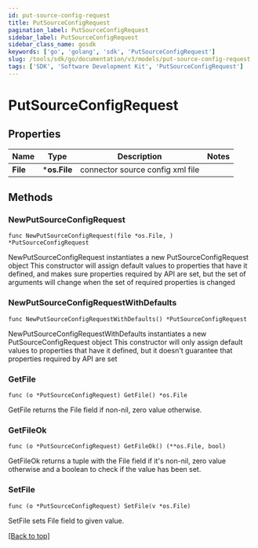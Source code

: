 ```yaml
---
id: put-source-config-request
title: PutSourceConfigRequest
pagination_label: PutSourceConfigRequest
sidebar_label: PutSourceConfigRequest
sidebar_class_name: gosdk
keywords: ['go', 'golang', 'sdk', 'PutSourceConfigRequest'] 
slug: /tools/sdk/go/documentation/v3/models/put-source-config-request
tags: ['SDK', 'Software Development Kit', 'PutSourceConfigRequest']
---
```


# PutSourceConfigRequest

## Properties

Name | Type | Description | Notes
------------ | ------------- | ------------- | -------------
**File** | ***os.File** | connector source config xml file | 

## Methods

### NewPutSourceConfigRequest

`func NewPutSourceConfigRequest(file *os.File, ) *PutSourceConfigRequest`

NewPutSourceConfigRequest instantiates a new PutSourceConfigRequest object
This constructor will assign default values to properties that have it defined,
and makes sure properties required by API are set, but the set of arguments
will change when the set of required properties is changed

### NewPutSourceConfigRequestWithDefaults

`func NewPutSourceConfigRequestWithDefaults() *PutSourceConfigRequest`

NewPutSourceConfigRequestWithDefaults instantiates a new PutSourceConfigRequest object
This constructor will only assign default values to properties that have it defined,
but it doesn't guarantee that properties required by API are set

### GetFile

`func (o *PutSourceConfigRequest) GetFile() *os.File`

GetFile returns the File field if non-nil, zero value otherwise.

### GetFileOk

`func (o *PutSourceConfigRequest) GetFileOk() (**os.File, bool)`

GetFileOk returns a tuple with the File field if it's non-nil, zero value otherwise
and a boolean to check if the value has been set.

### SetFile

`func (o *PutSourceConfigRequest) SetFile(v *os.File)`

SetFile sets File field to given value.



[[Back to top]](#) 


